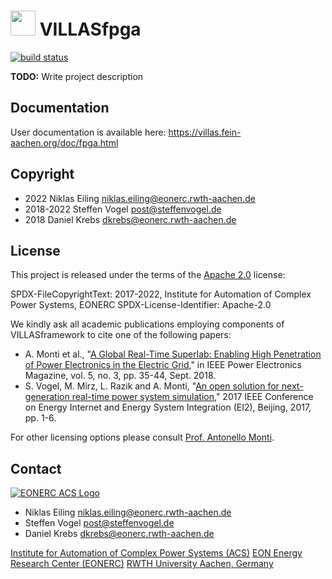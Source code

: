 # <img src="doc/pictures/villas_fpga.png" width=40 /> VILLASfpga

[![build status](https://git.rwth-aachen.de/acs/public/villas/fpga/fpga/badges/master/pipeline.svg)](https://git.rwth-aachen.de/acs/public/villas/fpga/fpga/-/pipelines/)


**TODO:** Write project description

## Documentation

User documentation is available here: <https://villas.fein-aachen.org/doc/fpga.html>

## Copyright

- 2022 Niklas Eiling <niklas.eiling@eonerc.rwth-aachen.de>
- 2018-2022 Steffen Vogel <post@steffenvogel.de>
- 2018 Daniel Krebs <dkrebs@eonerc.rwth-aachen.de>

## License

This project is released under the terms of the [Apache 2.0](LICENSE) license:

SPDX-FileCopyrightText: 2017-2022, Institute for Automation of Complex Power Systems, EONERC
SPDX-License-Identifier: Apache-2.0

We kindly ask all academic publications employing components of VILLASframework to cite one of the following papers:

- A. Monti et al., "[A Global Real-Time Superlab: Enabling High Penetration of Power Electronics in the Electric Grid](https://ieeexplore.ieee.org/document/8458285/)," in IEEE Power Electronics Magazine, vol. 5, no. 3, pp. 35-44, Sept. 2018.
- S. Vogel, M. Mirz, L. Razik and A. Monti, "[An open solution for next-generation real-time power system simulation](http://ieeexplore.ieee.org/stamp/stamp.jsp?tp=&arnumber=8245739&isnumber=8244404)," 2017 IEEE Conference on Energy Internet and Energy System Integration (EI2), Beijing, 2017, pp. 1-6.

For other licensing options please consult [Prof. Antonello Monti](mailto:amonti@eonerc.rwth-aachen.de).

## Contact

[![EONERC ACS Logo](doc/pictures/eonerc_logo.png)](http://www.acs.eonerc.rwth-aachen.de)

- Niklas Eiling <niklas.eiling@eonerc.rwth-aachen.de>
- Steffen Vogel <post@steffenvogel.de>
- Daniel Krebs <dkrebs@eonerc.rwth-aachen.de>

[Institute for Automation of Complex Power Systems (ACS)](http://www.acs.eonerc.rwth-aachen.de)
[EON Energy Research Center (EONERC)](http://www.eonerc.rwth-aachen.de)
[RWTH University Aachen, Germany](http://www.rwth-aachen.de)
